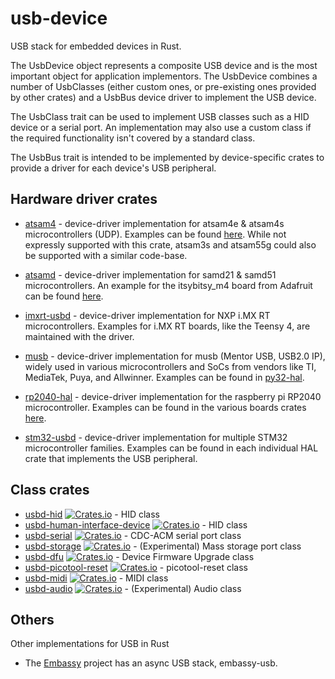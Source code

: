 usb-device
==========

USB stack for embedded devices in Rust.

The UsbDevice object represents a composite USB device and is the most important object for
application implementors. The UsbDevice combines a number of UsbClasses (either custom ones, or
pre-existing ones provided by other crates) and a UsbBus device driver to implement the USB device.

The UsbClass trait can be used to implement USB classes such as a HID device or a serial port. An
implementation may also use a custom class if the required functionality isn't covered by a standard
class.

The UsbBus trait is intended to be implemented by device-specific crates to provide a driver for
each device's USB peripheral.

Hardware driver crates
----------------------

* [atsam4](https://github.com/atsam-rs/atsam4-hal) - device-driver implementation for atsam4e & atsam4s microcontrollers (UDP). Examples can be found [here](https://github.com/atsam-rs/sam_xplained). While not expressly supported with this crate, atsam3s and atsam55g could also be supported with a similar code-base.

* [atsamd](https://github.com/atsamd-rs/atsamd) - device-driver implementation for samd21 & samd51 microcontrollers. An example for the
  itsybitsy_m4 board from Adafruit can be found [here](https://github.com/atsamd-rs/atsamd/blob/master/boards/itsybitsy_m4/examples/usb_serial.rs).

* [imxrt-usbd](https://github.com/imxrt-rs/imxrt-usbd) - device-driver implementation for NXP i.MX RT microcontrollers. Examples for
  i.MX RT boards, like the Teensy 4, are maintained with the driver.

* [musb](https://github.com/decaday/musb) - device-driver implementation for musb (Mentor USB, USB2.0 IP), widely used in various microcontrollers and SoCs from vendors like TI, MediaTek, Puya, and Allwinner. 
  Examples can be found in [py32-hal](https://github.com/py32-rs/py32-hal/tree/main/examples/usbd-f072).

* [rp2040-hal](https://github.com/rp-rs/rp-hal) -
device-driver implementation for the raspberry pi RP2040
microcontroller. Examples can be found in the various boards
crates [here](https://github.com/rp-rs/rp-hal-boards).

* [stm32-usbd](https://github.com/stm32-rs/stm32-usbd) - device-driver implementation for multiple STM32 microcontroller families.
  Examples can be found in each individual HAL crate that implements the USB peripheral.

Class crates
------------

* [usbd-hid](https://github.com/twitchyliquid64/usbd-hid) [![Crates.io](https://img.shields.io/crates/v/usbd-hid.svg)](https://crates.io/crates/usbd-hid) - HID class
* [usbd-human-interface-device](https://github.com/dlkj/usbd-human-interface-device) [![Crates.io](https://img.shields.io/crates/v/usbd-human-interface-device.svg)](https://crates.io/crates/usbd-human-interface-device) - HID class
* [usbd-serial](https://github.com/rust-embedded-community/usbd-serial) [![Crates.io](https://img.shields.io/crates/v/usbd-serial.svg)](https://crates.io/crates/usbd-serial) - CDC-ACM serial port class
* [usbd-storage](https://github.com/apohrebniak/usbd-storage) [![Crates.io](https://img.shields.io/crates/v/usbd-storage.svg)](https://crates.io/crates/usbd-storage) - (Experimental) Mass storage port class
* [usbd-dfu](https://github.com/vitalyvb/usbd-dfu) [![Crates.io](https://img.shields.io/crates/v/usbd-dfu.svg)](https://crates.io/crates/usbd-dfu) - Device Firmware Upgrade class
* [usbd-picotool-reset](https://github.com/ithinuel/usbd-picotool-reset) [![Crates.io](https://img.shields.io/crates/v/usbd-picotool-reset.svg)](https://crates.io/crates/usbd-picotool-reset) - picotool-reset class
* [usbd-midi](https://github.com/rust-embedded-community/usbd-midi) [![Crates.io](https://img.shields.io/crates/v/usbd-midi.svg)](https://crates.io/crates/usbd-midi) - MIDI class
* [usbd-audio](https://github.com/kiffie/usbd-audio) [![Crates.io](https://img.shields.io/crates/v/usbd-audio.svg)](https://crates.io/crates/usbd-audio) - (Experimental) Audio class

Others
------

Other implementations for USB in Rust

* The [Embassy](https://github.com/embassy-rs/embassy) project has an async USB stack, embassy-usb.
